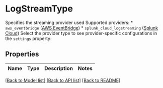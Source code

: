 # LogStreamType

Specifies the streaming provider used  Supported providers:   * `aws_eventbridge` ([AWS EventBridge](https://aws.amazon.com/eventbridge))   * `splunk_cloud_logstreaming` ([Splunk Cloud](https://www.splunk.com/en_us/software/splunk-cloud-platform.html))  Select the provider type to see provider-specific configurations in the `settings` property:

## Properties

Name | Type | Description | Notes
------------ | ------------- | ------------- | -------------

[[Back to Model list]](../README.md#documentation-for-models) [[Back to API list]](../README.md#documentation-for-api-endpoints) [[Back to README]](../README.md)


